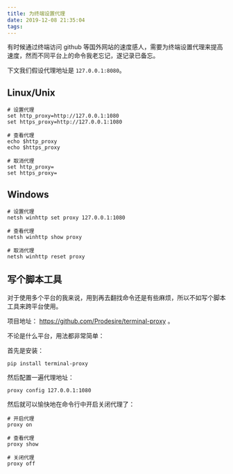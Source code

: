 ```yaml
---
title: 为终端设置代理
date: 2019-12-08 21:35:04
tags:
---
```


有时候通过终端访问 github 等国外网站的速度感人，需要为终端设置代理来提高速度，然而不同平台上的命令我老忘记，遂记录已备忘。

下文我们假设代理地址是 `127.0.0.1:8080`。

## Linux/Unix

```plain
# 设置代理
set http_proxy=http://127.0.0.1:1080
set https_proxy=http://127.0.0.1:1080

# 查看代理
echo $http_proxy
echo $https_proxy

# 取消代理
set http_proxy=
set https_proxy=
```

## Windows

```plain
# 设置代理
netsh winhttp set proxy 127.0.0.1:1080

# 查看代理
netsh winhttp show proxy

# 取消代理
netsh winhttp reset proxy
```

## 写个脚本工具

对于使用多个平台的我来说，用到再去翻找命令还是有些麻烦，所以不如写个脚本工具来跨平台使用。

项目地址： https://github.com/Prodesire/terminal-proxy 。

不论是什么平台，用法都非常简单：

首先是安装：

```plain
pip install terminal-proxy
```

然后配置一遍代理地址：

```plain
proxy config 127.0.0.1:1080
```

然后就可以愉快地在命令行中开启关闭代理了：

```plain
# 开启代理
proxy on

# 查看代理
proxy show

# 关闭代理
proxy off
```
